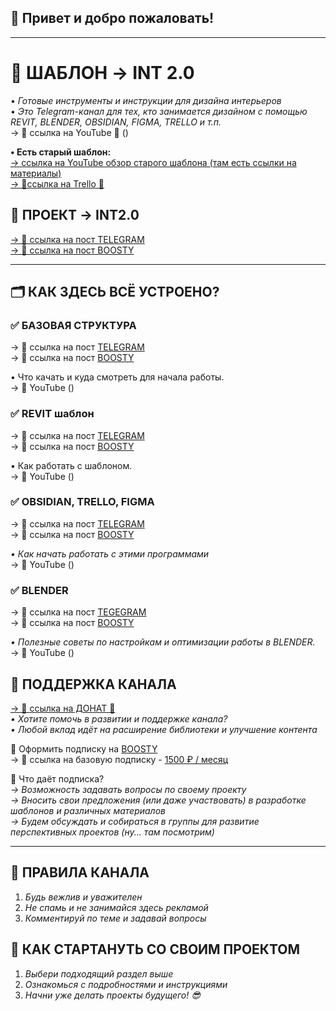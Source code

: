 ## 👋 Привет и добро пожаловать!  
---
# 📌 ШАБЛОН → INT 2.0  
• *Готовые инструменты и инструкции для дизайна интерьеров*  
• *Это Telegram-канал для тех, кто занимается дизайном с помощью REVIT, BLENDER, OBSIDIAN, FIGMA, TRELLO и т.п.*  
→ 🔗 ссылка на YouTube 🔗 ()  
  
**• Есть старый шаблон:**  
[→ ссылка на YouTube обзор старого шаблона (там есть ссылки на материалы)](https://youtu.be/AbVI7s5mlUw?si=YLuUTRlHYAHiMxro)  
[→ 🔗ссылка на Trello 🔗](https://trello.com/b/8WaEKBQY)    

## 📌 ПРОЕКТ → INT2.0  
[→ 🔗 ссылка на пост TELEGRAM](https://t.me/c/2180471678/15)  
[→ 🔗 ссылка на пост BOOSTY](https://boosty.to/samarin_andrey/posts/2f91ef41-3401-4d20-877a-81c9e52ca660?share=success_publish_link)  

---
## 🗂 КАК ЗДЕСЬ ВСЁ УСТРОЕНО?  
  
### ✅ БАЗОВАЯ СТРУКТУРА  
→ 🔗 ссылка на пост [TELEGRAM](https://t.me/c/2180471678/10)  
→ 🔗 ссылка на пост [BOOSTY](https://boosty.to/samarin_andrey/posts/9c9279f2-5062-4901-9d6e-4d06d8ceeef0?share=post_link)  
  
• Что качать и куда смотреть для начала работы.  
→ 🔗 YouTube ()  
    
### ✅ REVIT шаблон  
→ 🔗 ссылка на пост [TELEGRAM](https://t.me/c/2180471678/11)  
→ 🔗 ссылка на пост [BOOSTY](https://boosty.to/samarin_andrey/posts/3518df4b-4113-43ff-8d5d-bf23908dcdbc?share=post_link)  
  
• Как работать с шаблоном.  
→ 🔗 YouTube ()  
    
### ✅ OBSIDIAN, TRELLO, FIGMA  
→ 🔗 ссылка на пост [TELEGRAM](https://t.me/c/2180471678/12)  
→ 🔗 ссылка на пост [BOOSTY](https://boosty.to/samarin_andrey/posts/46a716df-5c77-4cdf-b379-b15b4341acd4?share=post_link)  
  
*• Как начать работать с этими программами*  
→ 🔗 YouTube ()  
    
### ✅ BLENDER  
→ 🔗 ссылка на пост [TEGEGRAM](https://t.me/c/2180471678/13)  
→ 🔗 ссылка на пост [BOOSTY](https://boosty.to/samarin_andrey/posts/3fd67603-0154-414a-b977-e90cd4bbba86?share=post_link)  
  
*• Полезные советы по настройкам и оптимизации работы в BLENDER.*  
→ 🔗 YouTube ()  

## 📣 ПОДДЕРЖКА КАНАЛА  
[→ 🔗 ссылка на ДОНАТ 🔗 ](https://boosty.to/samarin_andrey/donate)  
*• Хотите помочь в развитии и поддержке канала?*  
*• Любой вклад идёт на расширение библиотеки и улучшение контента*  
  
  
🌟 Оформить подписку на [BOOSTY](http://boosty.to/samarin_andrey)  
→ 🔗 ссылка на базовую подписку - [1500 ₽ / месяц](https://boosty.to/samarin_andrey/purchase/1734818?ssource=DIRECT&share=subscription_link)  
  
🤔 Что даёт подписка?  
*→ Возможность задавать вопросы по своему проекту*  
*→ Вносить свои предложения (или даже участвовать) в разработке шаблонов и различных материалов*  
*→ Будем обсуждать и собираться в группы для развитие перспективных проектов (ну... там посмотрим)*  

---
## 📌 ПРАВИЛА КАНАЛА  
1. *Будь вежлив и уважителен*  
2. *Не спамь и не занимайся здесь рекламой*  
3. *Комментируй по теме и задавай вопросы*  
    
## 🚀 КАК СТАРТАНУТЬ СО СВОИМ ПРОЕКТОМ  
1. *Выбери подходящий раздел выше*  
2. *Ознакомься с подробностями и инструкциями*  
3. *Начни уже делать проекты будущего! 😎*
